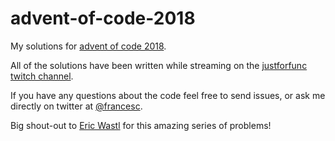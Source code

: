 # advent-of-code-2018

My solutions for [advent of code 2018](https://adventofcode.com/2018).

All of the solutions have been written while streaming on
the [justforfunc twitch channel](https://www.twitch.tv/justforfunclive).

If you have any questions about the code feel free to send issues,
or ask me directly on twitter at [@francesc](https://twitter.com/francesc).

Big shout-out to [Eric Wastl](https://twitter.com/ericwastl) for this
amazing series of problems!